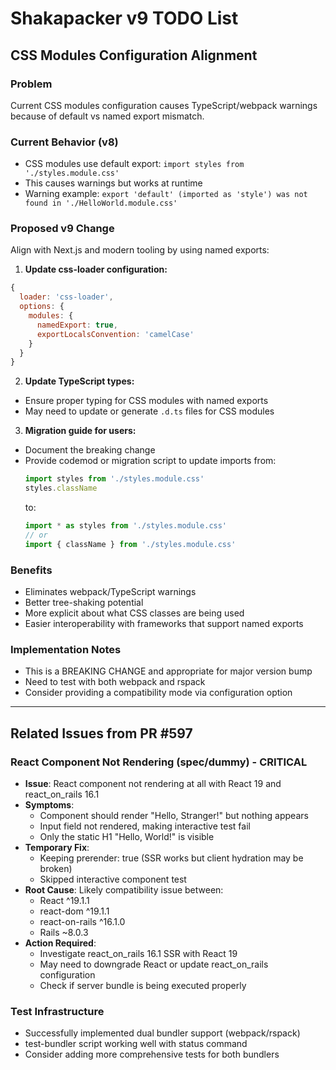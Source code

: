 # Shakapacker v9 TODO List

## CSS Modules Configuration Alignment

### Problem
Current CSS modules configuration causes TypeScript/webpack warnings because of default vs named export mismatch.

### Current Behavior (v8)
- CSS modules use default export: `import styles from './styles.module.css'`
- This causes warnings but works at runtime
- Warning example: `export 'default' (imported as 'style') was not found in './HelloWorld.module.css'`

### Proposed v9 Change
Align with Next.js and modern tooling by using named exports:

1. **Update css-loader configuration:**
```javascript
{
  loader: 'css-loader',
  options: {
    modules: {
      namedExport: true,
      exportLocalsConvention: 'camelCase'
    }
  }
}
```

2. **Update TypeScript types:**
- Ensure proper typing for CSS modules with named exports
- May need to update or generate `.d.ts` files for CSS modules

3. **Migration guide for users:**
- Document the breaking change
- Provide codemod or migration script to update imports from:
  ```javascript
  import styles from './styles.module.css'
  styles.className
  ```
  to:
  ```javascript
  import * as styles from './styles.module.css'
  // or
  import { className } from './styles.module.css'
  ```

### Benefits
- Eliminates webpack/TypeScript warnings
- Better tree-shaking potential
- More explicit about what CSS classes are being used
- Easier interoperability with frameworks that support named exports

### Implementation Notes
- This is a BREAKING CHANGE and appropriate for major version bump
- Need to test with both webpack and rspack
- Consider providing a compatibility mode via configuration option

---

## Related Issues from PR #597

### React Component Not Rendering (spec/dummy) - CRITICAL
- **Issue**: React component not rendering at all with React 19 and react_on_rails 16.1
- **Symptoms**:
  - Component should render "Hello, Stranger!" but nothing appears
  - Input field not rendered, making interactive test fail
  - Only the static H1 "Hello, World!" is visible
- **Temporary Fix**:
  - Keeping prerender: true (SSR works but client hydration may be broken)
  - Skipped interactive component test
- **Root Cause**: Likely compatibility issue between:
  - React ^19.1.1
  - react-dom ^19.1.1
  - react-on-rails ^16.1.0
  - Rails ~8.0.3
- **Action Required**:
  - Investigate react_on_rails 16.1 SSR with React 19
  - May need to downgrade React or update react_on_rails configuration
  - Check if server bundle is being executed properly

### Test Infrastructure
- Successfully implemented dual bundler support (webpack/rspack)
- test-bundler script working well with status command
- Consider adding more comprehensive tests for both bundlers